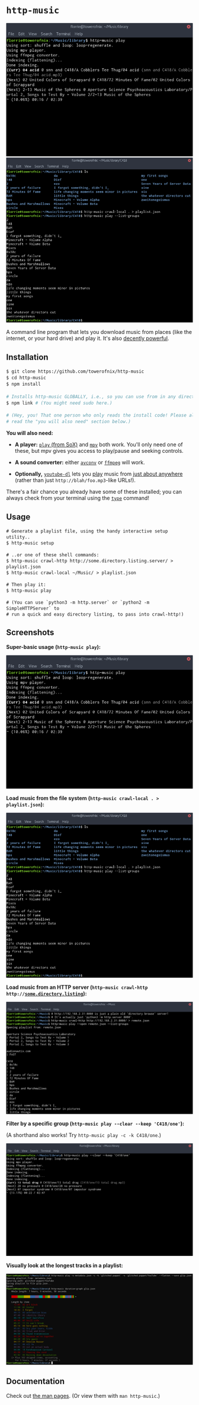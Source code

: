 # `http-music`

![Play demo](screenshots/hm-basic-usage.png)
![Local crawl demo](screenshots/hm-crawllocal.png)

A command line program that lets you download music from places (like the
internet, or your hard drive) and play it. It's also
[decently powerful](#screenshots).

## Installation

```bash
$ git clone https://github.com/towerofnix/http-music
$ cd http-music
$ npm install

# Installs http-music GLOBALLY, i.e., so you can use from in any directory.
$ npm link # (You might need sudo here.)

# (Hey, you! That one person who only reads the install code! Please also
# read the "you will also need" section below.)
```

**You will also need:**

* **A player:** [`play` (from SoX)][sox] and [`mpv`][mpv] both work. You'll
  only need one of these, but mpv gives you access to play/pause and seeking
  controls.

* **A sound converter:** either [`avconv`][libav] or [`ffmpeg`][ffmpeg] will
  work.

* **Optionally,** [`youtube-dl`][ytdl] lets you [play][apply] music from
  [just about anywhere][moresites] (rather than just
  `http://blah/foo.mp3`-like URLs!).

There's a fair chance you already have some of these installed; you can always
check from your terminal using the [`type`][type] command!

## Usage

```
# Generate a playlist file, using the handy interactive setup utility..
$ http-music setup

# ..or one of these shell commands:
$ http-music crawl-http http://some.directory.listing.server/ > playlist.json
$ http-music crawl-local ~/Music/ > playlist.json

# Then play it:
$ http-music play

# (You can use `python3 -m http.server` or `python2 -m SimpleHTTPServer` to
# run a quick and easy directory listing, to pass into crawl-http!)
```

## Screenshots

**Super-basic usage (`http-music play`):**

![Basic usage](screenshots/hm-basic-usage.png)

**Load music from the file system (`http-music crawl-local . > playlist.json`):**

![Local crawl](screenshots/hm-crawllocal.png)

**Load music from an HTTP server (<code>http-music crawl-http http://<a href="https://stackoverflow.com/q/7943751/4633828">some.directory.listing</a></code>):**

![Crawl HTTP](screenshots/hm-remote.png)

**Filter by a specific group (`http-music play --clear --keep 'C418/one'`):**

(A shorthand also works! Try `http-music play -c -k C418/one`.)

![Clear/keep](screenshots/hm-clearkeep.png)

**Visually look at the longest tracks in a playlist:**

![Duration graph](screenshots/hm-duration-graph.png)

## Documentation

Check out [the man pages](man/). (Or view them with `man http-music`.)

  [sox]: http://sox.sourceforge.net/
  [mpv]: https://mpv.io/
  [libav]: https://www.libav.org/
  [ffmpeg]: https://www.ffmpeg.org/
  [type]: https://unix.stackexchange.com/a/10529/125775
  [ytdl]: http://rg3.github.io/youtube-dl/
  [moresites]: http://rg3.github.io/youtube-dl/supportedsites.html
  [apply]: https://gist.github.com/towerofnix/cd7465a82c8b367eef221e61c3b6186e

